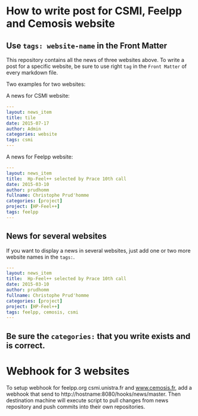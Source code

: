 # How to write post for CSMI, Feelpp and Cemosis website

## Use `tags: website-name` in the Front Matter

This repository contains all the news of three websites above.
To write a post for a specific website, be sure to use right `tag` in the `Front Matter` of every markdown file.

Two examples for two websites:

A news for CSMI website:

```yaml
---
layout: news_item
title: tile
date: 2015-07-17
author: Admin
categories: website
tags: csmi
---
```

A news for Feelpp website:
```yaml
---
layout: news_item
title:  Hp-Feel++ selected by Prace 10th call
date: 2015-03-10
author: prudhomm
fullname: Christophe Prud'homme
categories: [project]
project: [HP-Feel++]
tags: feelpp
---
```

## News for several websites

If you want to display a news in several websites, just add one or two more website names in the `tags:`.

```yaml
---
layout: news_item
title:  Hp-Feel++ selected by Prace 10th call
date: 2015-03-10
author: prudhomm
fullname: Christophe Prud'homme
categories: [project]
project: [HP-Feel++]
tags: feelpp, cemosis, csmi
---
```

## Be sure the `categories:` that you write exists and is correct.


# Webhook for 3 websites

To setup webhook for feelpp.org csmi.unistra.fr and www.cemosis.fr, add a webhook that send to http://hostname:8080/hooks/news/master. Then destination machine will execute script to pull changes from news repository and push commits into their own repositories.


